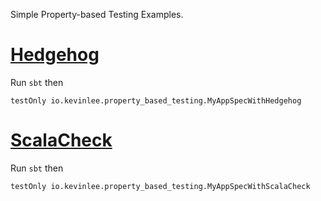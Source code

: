 Simple Property-based Testing Examples.

# [Hedgehog](https://github.com/hedgehogqa/scala-hedgehog)
Run `sbt` then
```sbtshell
testOnly io.kevinlee.property_based_testing.MyAppSpecWithHedgehog
```

# [ScalaCheck](https://www.scalacheck.org/)
Run `sbt` then
```sbtshell
testOnly io.kevinlee.property_based_testing.MyAppSpecWithScalaCheck
```
